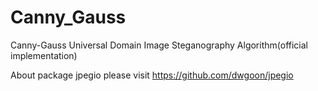 # Canny_Gauss
Canny-Gauss Universal Domain Image Steganography Algorithm(official implementation)

About package jpegio please visit https://github.com/dwgoon/jpegio
